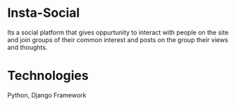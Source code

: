 # Insta-Social
 Its a social platform that gives oppurtunity to interact with people on the site and join groups of their common interest and posts on the group their views and thoughts.
 # Technologies
 Python, Django Framework
 
